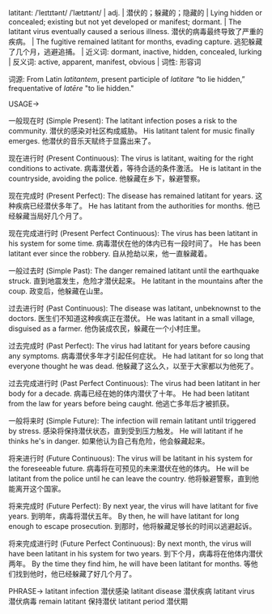 latitant: /ˈleɪtɪtənt/ /ˈlætɪtənt/ | adj. | 潜伏的；躲藏的；隐藏的 | Lying hidden or concealed; existing but not yet developed or manifest; dormant. | The latitant virus eventually caused a serious illness. 潜伏的病毒最终导致了严重的疾病。 | The fugitive remained latitant for months, evading capture. 逃犯躲藏了几个月，逃避追捕。 | 近义词: dormant, inactive, hidden, concealed, lurking | 反义词: active, apparent, manifest, obvious | 词性: 形容词

词源: From Latin *latitantem*, present participle of *latitare* “to lie hidden,” frequentative of *latēre* "to lie hidden."

USAGE->

一般现在时 (Simple Present):
The latitant infection poses a risk to the community. 潜伏的感染对社区构成威胁。
His latitant talent for music finally emerges. 他潜伏的音乐天赋终于显露出来了。

现在进行时 (Present Continuous):
The virus is latitant, waiting for the right conditions to activate. 病毒潜伏着，等待合适的条件激活。
He is latitant in the countryside, avoiding the police. 他躲藏在乡下，躲避警察。


现在完成时 (Present Perfect):
The disease has remained latitant for years. 这种疾病已经潜伏多年了。
He has latitant from the authorities for months. 他已经躲藏当局好几个月了。


现在完成进行时 (Present Perfect Continuous):
The virus has been latitant in his system for some time.  病毒潜伏在他的体内已有一段时间了。
He has been latitant ever since the robbery. 自从抢劫以来，他一直躲藏着。


一般过去时 (Simple Past):
The danger remained latitant until the earthquake struck.  直到地震发生，危险才潜伏起来。
He latitant in the mountains after the coup. 政变后，他躲藏在山里。


过去进行时 (Past Continuous):
The disease was latitant, unbeknownst to the doctors. 医生们不知道这种疾病正在潜伏。
He was latitant in a small village, disguised as a farmer. 他伪装成农民，躲藏在一个小村庄里。


过去完成时 (Past Perfect):
The virus had latitant for years before causing any symptoms. 病毒潜伏多年才引起任何症状。
He had latitant for so long that everyone thought he was dead. 他躲藏了这么久，以至于大家都以为他死了。


过去完成进行时 (Past Perfect Continuous):
The virus had been latitant in her body for a decade. 病毒已经在她的体内潜伏了十年。
He had been latitant from the law for years before being caught. 他逃亡多年后才被抓获。


一般将来时 (Simple Future):
The infection will remain latitant until triggered by stress. 感染将保持潜伏状态，直到受到压力触发。
He will latitant if he thinks he's in danger. 如果他认为自己有危险，他会躲藏起来。


将来进行时 (Future Continuous):
The virus will be latitant in his system for the foreseeable future.  病毒将在可预见的未来潜伏在他的体内。
He will be latitant from the police until he can leave the country. 他将躲避警察，直到他能离开这个国家。


将来完成时 (Future Perfect):
By next year, the virus will have latitant for five years. 到明年，病毒将潜伏五年。
By then, he will have latitant for long enough to escape prosecution. 到那时，他将躲藏足够长的时间以逃避起诉。


将来完成进行时 (Future Perfect Continuous):
By next month, the virus will have been latitant in his system for two years. 到下个月，病毒将在他体内潜伏两年。
By the time they find him, he will have been latitant for months. 等他们找到他时，他已经躲藏了好几个月了。


PHRASE->
latitant infection 潜伏感染
latitant disease 潜伏疾病
latitant virus 潜伏病毒
remain latitant 保持潜伏
latitant period 潜伏期
